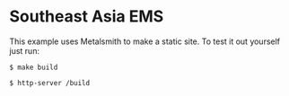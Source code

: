 
# Southeast Asia EMS

This example uses Metalsmith to make a static site. To test it out yourself just run:

    $ make build

    $ http-server /build 
